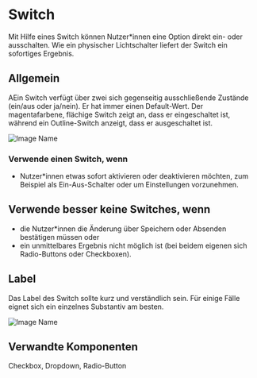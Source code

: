 # Switch

Mit Hilfe eines Switch können Nutzer*innen eine Option direkt ein- oder ausschalten. Wie ein physischer Lichtschalter liefert der Switch ein sofortiges Ergebnis.

## Allgemein

AEin Switch verfügt über zwei sich gegenseitig ausschließende Zustände (ein/aus oder ja/nein). Er hat immer einen Default-Wert. Der magentafarbene, flächige Switch zeigt an, dass er eingeschaltet ist, während ein Outline-Switch anzeigt, dass er ausgeschaltet ist.

![Image Name](assets/3_components/switch/switch.png)

### Verwende einen Switch, wenn 

* Nutzer*innen etwas sofort aktivieren oder deaktivieren möchten, zum Beispiel als Ein-Aus-Schalter oder um Einstellungen vorzunehmen.

## Verwende besser keine Switches, wenn 

* die Nutzer*innen die Änderung über Speichern oder Absenden bestätigen müssen oder
* ein unmittelbares Ergebnis nicht möglich ist (bei beidem eigenen sich Radio-Buttons oder Checkboxen). 

## Label

Das Label des Switch sollte kurz und verständlich sein. Für einige Fälle eignet sich ein einzelnes Substantiv am besten.

![Image Name](assets/3_components/switch/switch_label.png)

## Verwandte Komponenten

Checkbox, Dropdown, Radio-Button
